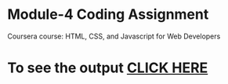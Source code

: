 

# Module-4 Coding Assignment

Coursera course: HTML, CSS, and Javascript for Web Developers

# To see the output [CLICK HERE](https://varunthapa777.github.io/html-css-javascript-for-devlopers-mooc/module-4/index.html)

